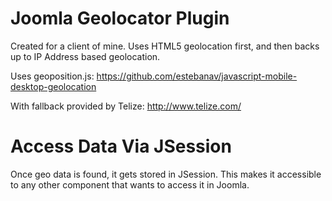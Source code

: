 # Joomla Geolocator Plugin

Created for a client of mine. Uses HTML5 geolocation first, and then backs up to IP Address based geolocation.

Uses geoposition.js: https://github.com/estebanav/javascript-mobile-desktop-geolocation

With fallback provided by Telize: http://www.telize.com/

# Access Data Via JSession

Once geo data is found, it gets stored in JSession. This makes it accessible to any other component that wants to access it in Joomla. 
